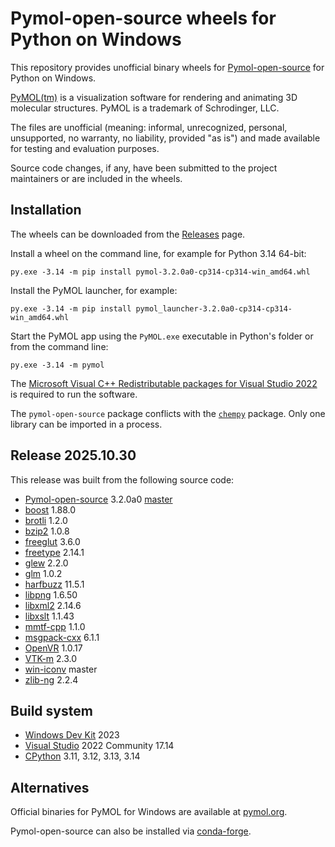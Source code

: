 # Pymol-open-source wheels for Python on Windows

This repository provides unofficial binary wheels for [Pymol-open-source](https://github.com/schrodinger/pymol-open-source) for Python on Windows.

[PyMOL(tm)](https://pymol.org) is a visualization software for rendering and animating 3D molecular structures. PyMOL is a trademark of Schrodinger, LLC.

The files are unofficial (meaning: informal, unrecognized, personal, unsupported, no warranty, no liability, provided "as is") and made available for testing and evaluation purposes.

Source code changes, if any, have been submitted to the project maintainers or are included in the wheels.

## Installation

The wheels can be downloaded from the [Releases](https://github.com/cgohlke/pymol-open-source.whl/releases) page.

Install a wheel on the command line, for example for Python 3.14 64-bit:

    py.exe -3.14 -m pip install pymol-3.2.0a0-cp314-cp314-win_amd64.whl
    
Install the PyMOL launcher, for example:

    py.exe -3.14 -m pip install pymol_launcher-3.2.0a0-cp314-cp314-win_amd64.whl

Start the PyMOL app using the ``PyMOL.exe`` executable in Python's folder or from the command line:

    py.exe -3.14 -m pymol

The [Microsoft Visual C++ Redistributable packages for Visual Studio 2022](https://learn.microsoft.com/en-US/cpp/windows/latest-supported-vc-redist) is required to run the software.

The ``pymol-open-source`` package conflicts with the [``chempy``](https://pypi.org/project/chempy/) package. Only one library can be imported in a process.

## Release 2025.10.30

This release was built from the following source code:

- [Pymol-open-source](https://github.com/schrodinger/pymol-open-source/) 3.2.0a0 [master](https://github.com/schrodinger/pymol-open-source/commit/a71b21233ea0e6d114bff5d6adb4f4fc53ca1a20)
- [boost](https://www.boost.org/users/download/) 1.88.0
- [brotli](https://github.com/google/brotli) 1.2.0
- [bzip2](https://sourceware.org/pub/bzip2/) 1.0.8
- [freeglut](https://github.com/FreeGLUTProject/freeglut) 3.6.0
- [freetype](https://download.savannah.gnu.org/releases/freetype/) 2.14.1
- [glew](https://github.com/nigels-com/glew) 2.2.0
- [glm](https://github.com/g-truc/glm) 1.0.2
- [harfbuzz](https://github.com/harfbuzz/harfbuzz) 11.5.1
- [libpng](https://github.com/glennrp/libpng) 1.6.50
- [libxml2](https://gitlab.gnome.org/GNOME/libxml2) 2.14.6
- [libxslt](https://gitlab.gnome.org/GNOME/libxslt) 1.1.43
- [mmtf-cpp](https://github.com/rcsb/mmtf-cpp) 1.1.0
- [msgpack-cxx](https://github.com/msgpack/msgpack-c/tree/cpp_master) 6.1.1
- [OpenVR](https://github.com/ValveSoftware/openvr) 1.0.17
- [VTK-m](https://gitlab.kitware.com/vtk/vtk-m) 2.3.0
- [win-iconv](https://github.com/OgreTransporter/win-iconv) master
- [zlib-ng](https://github.com/zlib-ng/zlib-ng) 2.2.4

## Build system

- [Windows Dev Kit](https://learn.microsoft.com/en-us/windows/arm/dev-kit/) 2023
- [Visual Studio](https://visualstudio.microsoft.com/vs/community/) 2022 Community 17.14
- [CPython](https://www.python.org/downloads/windows/) 3.11, 3.12, 3.13, 3.14

## Alternatives

Official binaries for PyMOL for Windows are available at [pymol.org](https://pymol.org).

Pymol-open-source can also be installed via [conda-forge](https://anaconda.org/conda-forge/pymol-open-source).
